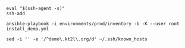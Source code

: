 
```shell
eval "$(ssh-agent -s)"  
ssh-add
```

```shell
ansible-playbook -i environments/prod/inventory -b -K --user root install_demo.yml
```

```shell
sed -i '' -e '/^demo\.kt2l\.org/d' ~/.ssh/known_hosts
```